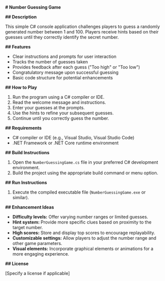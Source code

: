 **# Number Guessing Game**

**## Description**

This simple C# console application challenges players to guess a randomly generated number between 1 and 100. Players receive hints based on their guesses until they correctly identify the secret number.

**## Features**

- Clear instructions and prompts for user interaction
- Tracks the number of guesses taken
- Provides feedback after each guess ("Too high" or "Too low")
- Congratulatory message upon successful guessing
- Basic code structure for potential enhancements

**## How to Play**

1. Run the program using a C# compiler or IDE.
2. Read the welcome message and instructions.
3. Enter your guesses at the prompts.
4. Use the hints to refine your subsequent guesses.
5. Continue until you correctly guess the number.

**## Requirements**

- C# compiler or IDE (e.g., Visual Studio, Visual Studio Code)
- .NET Framework or .NET Core runtime environment

**## Build Instructions**

1. Open the `NumberGuessingGame.cs` file in your preferred C# development environment.
2. Build the project using the appropriate build command or menu option.

**## Run Instructions**

1. Execute the compiled executable file (`NumberGuessingGame.exe` or similar).

**## Enhancement Ideas**

- **Difficulty levels:** Offer varying number ranges or limited guesses.
- **Hint system:** Provide more specific clues based on proximity to the target number.
- **High scores:** Store and display top scores to encourage replayability.
- **Customizable settings:** Allow players to adjust the number range and other game parameters.
- **Visual elements:** Incorporate graphical elements or animations for a more engaging experience.


**## License**

[Specify a license if applicable]
